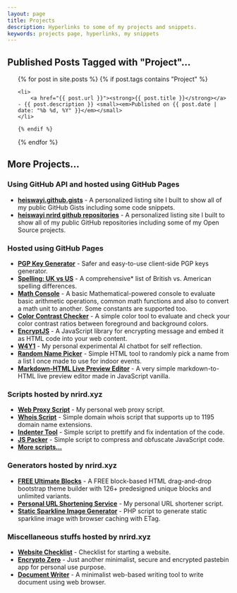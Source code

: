 ```yaml
---
layout: page
title: Projects
description: Hyperlinks to some of my projects and snippets.
keywords: projects page, hyperlinks, my snippets
---
```


## Published Posts Tagged with "Project"...

<ul>
  {% for post in site.posts %}
    {% if post.tags contains "Project" %}

    <li>
        <a href="{{ post.url }}"><strong>{{ post.title }}</strong></a> - {{ post.description }} <small><em>Published on {{ post.date | date: "%b %d, %Y" }}</em></small>
    </li>

    {% endif %}
  {% endfor %}
</ul>

## More Projects...

### Using GitHub API and hosted using GitHub Pages

- [**heiswayi.github.gists**](http://heiswayi.github.io/my-gists/) - A personalized listing site I built to show all of my public GitHub Gists including some code snippets.
- [**heiswayi nrird github repositories**](http://heiswayi.github.io/my-repos/) - A personalized listing site I built to show all of my public GitHub repositories including some of my Open Source projects.

### Hosted using GitHub Pages

- [**PGP Key Generator**](http://heiswayi.github.io/pgp/) - Safer and easy-to-use client-side PGP keys generator.
- [**Spelling: UK vs US**](http://heiswayi.github.io/spelling-uk-vs-us) - A comprehensive* list of British vs. American spelling differences.
- [**Math Console**](http://heiswayi.github.io/math-console/) - A basic Mathematical-powered console to evaluate basic arithmetic operations, common math functions and also to convert a math unit to another. Some constants are supported too.
- [**Color Contrast Checker**](http://heiswayi.github.io/color-contrast-checker) - A simple color tool to evaluate and check your color contrast ratios between foreground and background colors.
- [**EncryptJS**](http://heiswayi.github.io/encryptjs/) - A JavaScript library for encrypting message and embed it as HTML code into your web content.
- [**W4Y1**](http://heiswayi.github.io/w4y1/) - My personal experimental AI chatbot for self reflection.
- [**Random Name Picker**](http://heiswayi.github.io/random-name-picker/) - Simple HTML tool to randomly pick a name from a list I once made to use for indoor events.
- [**Markdown-HTML Live Preview Editor**](http://heiswayi.github.io/markdown-editor) - A very simple markdown-to-HTML live preview editor made in JavaScript vanilla.

### Scripts hosted by nrird.xyz

- [**Web Proxy Script**](http://nrird.xyz/proxy/) - My personal web proxy script.
- [**Whois Script**](http://nrird.xyz/scripts/whois/) - Simple domain whois script that supports up to 1195 domain name extensions.
- [**Indenter Tool**](http://nrird.xyz/scripts/indenter-tool/) - Simple script to prettify and fix indentation of the code.
- [**JS Packer**](http://nrird.xyz/scripts/js-packer/) - Simple script to compress and obfuscate JavaScript code.
- [__More scripts...__](https://nrird.xyz/scripts/)

### Generators hosted by nrird.xyz

- [**FREE Ultimate Blocks**](http://nrird.xyz/ultimate-blocks) - A FREE block-based HTML drag-and-drop bootstrap theme builder with 126+ predesigned unique blocks and unlimited variants.
- [**Personal URL Shortening Service**](http://nrird.xyz/scripts/url-shortener/) - My personal URL shortener script.
- [**Static Sparkline Image Generator**](http://nrird.xyz/scripts/sparkline/) - PHP script to generate static sparkline image with browser caching with ETag.

### Miscellaneous stuffs hosted by nrird.xyz

- [**Website Checklist**](http://nrird.xyz/website-checklist) -  Checklist for starting a website.
- [**Encrypto Zero**](https://nrird.xyz/encrypto-zero) - Just another minimalist, secure and encrypted pastebin app for personal use purpose.
- [**Document Writer**](https://nrird.xyz/document-writer) - A minimalist web-based writing tool to write document using web browser.